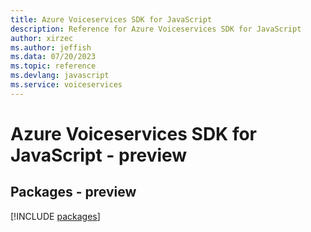 ```yaml
---
title: Azure Voiceservices SDK for JavaScript
description: Reference for Azure Voiceservices SDK for JavaScript
author: xirzec
ms.author: jeffish
ms.data: 07/20/2023
ms.topic: reference
ms.devlang: javascript
ms.service: voiceservices
---
```

# Azure Voiceservices SDK for JavaScript - preview
## Packages - preview
[!INCLUDE [packages](voiceservices-index.md)]